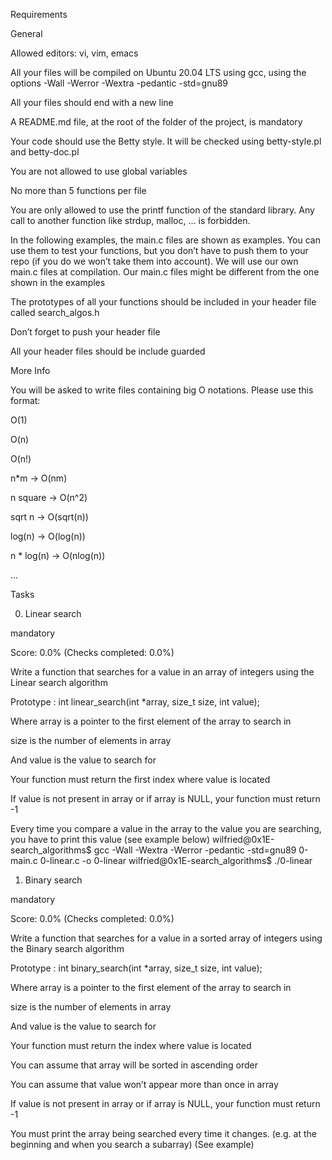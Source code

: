 Requirements

General

Allowed editors: vi, vim, emacs

All your files will be compiled on Ubuntu 20.04 LTS using gcc, using the options -Wall -Werror -Wextra -pedantic -std=gnu89

All your files should end with a new line

A README.md file, at the root of the folder of the project, is mandatory

Your code should use the Betty style. It will be checked using betty-style.pl and betty-doc.pl

You are not allowed to use global variables

No more than 5 functions per file

You are only allowed to use the printf function of the standard library. Any call to another function like strdup, malloc, … is forbidden.

In the following examples, the main.c files are shown as examples. You can use them to test your functions, but you don’t have to push them to your repo (if you do we won’t take them into account). We will use our own main.c files at compilation. Our main.c files might be different from the one shown in the examples

The prototypes of all your functions should be included in your header file called search_algos.h

Don’t forget to push your header file

All your header files should be include guarded

More Info

You will be asked to write files containing big O notations. Please use this format:



O(1)

O(n)

O(n!)

n*m -> O(nm)

n square -> O(n^2)

sqrt n -> O(sqrt(n))

log(n) -> O(log(n))

n * log(n) -> O(nlog(n))

…

Tasks

0. Linear search

mandatory

Score: 0.0% (Checks completed: 0.0%)

Write a function that searches for a value in an array of integers using the Linear search algorithm



Prototype : int linear_search(int *array, size_t size, int value);

Where array is a pointer to the first element of the array to search in

size is the number of elements in array

And value is the value to search for

Your function must return the first index where value is located

If value is not present in array or if array is NULL, your function must return -1

Every time you compare a value in the array to the value you are searching, you have to print this value (see example below)
wilfried@0x1E-search_algorithms$ gcc -Wall -Wextra -Werror -pedantic -std=gnu89 0-main.c 0-linear.c -o 0-linear
wilfried@0x1E-search_algorithms$ ./0-linear

1. Binary search

mandatory

Score: 0.0% (Checks completed: 0.0%)

Write a function that searches for a value in a sorted array of integers using the Binary search algorithm



Prototype : int binary_search(int *array, size_t size, int value);

Where array is a pointer to the first element of the array to search in

size is the number of elements in array

And value is the value to search for

Your function must return the index where value is located

You can assume that array will be sorted in ascending order

You can assume that value won’t appear more than once in array

If value is not present in array or if array is NULL, your function must return -1

You must print the array being searched every time it changes. (e.g. at the beginning and when you search a subarray) (See example)


